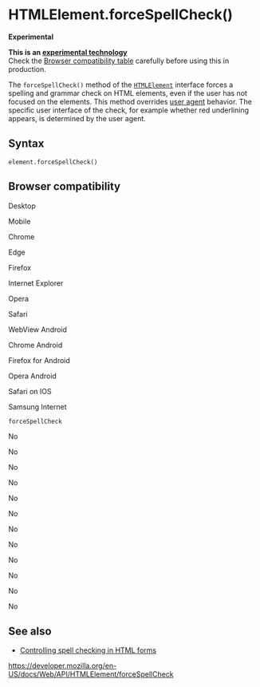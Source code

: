 HTMLElement.forceSpellCheck()
=============================

**Experimental**

**This is an [experimental technology](https://developer.mozilla.org/en-US/docs/MDN/Guidelines/Conventions_definitions#experimental)**  
Check the [Browser compatibility table](#browser_compatibility) carefully before using this in production.

The `forceSpellCheck()` method of the [`HTMLElement`](../htmlelement) interface forces a spelling and grammar check on HTML elements, even if the user has not focused on the elements. This method overrides [user agent](https://developer.mozilla.org/en-US/docs/Glossary/User_agent) behavior. The specific user interface of the check, for example whether red underlining appears, is determined by the user agent.

Syntax
------

    element.forceSpellCheck()

Browser compatibility
---------------------

Desktop

Mobile

Chrome

Edge

Firefox

Internet Explorer

Opera

Safari

WebView Android

Chrome Android

Firefox for Android

Opera Android

Safari on IOS

Samsung Internet

`forceSpellCheck`

No

No

No

No

No

No

No

No

No

No

No

No

See also
--------

-   [Controlling spell checking in HTML forms](https://developer.mozilla.org/en-US/docs/Web/HTML/Global_attributes/spellcheck)

<a href="https://developer.mozilla.org/en-US/docs/Web/API/HTMLElement/forceSpellCheck" class="_attribution-link">https://developer.mozilla.org/en-US/docs/Web/API/HTMLElement/forceSpellCheck</a>
